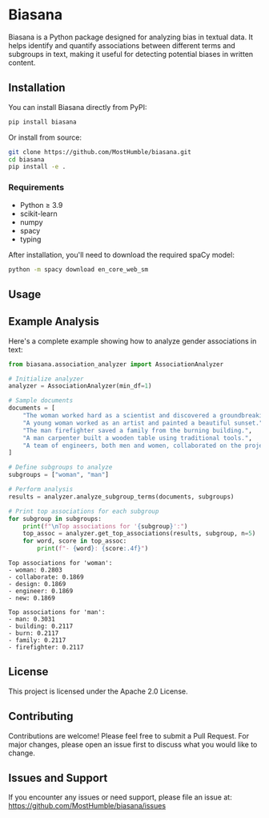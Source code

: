 # Biasana

Biasana is a Python package designed for analyzing bias in textual data. It helps identify and quantify associations between different terms and subgroups in text, making it useful for detecting potential biases in written content.

## Installation

You can install Biasana directly from PyPI:

```bash
pip install biasana
```

Or install from source:

```bash
git clone https://github.com/MostHumble/biasana.git
cd biasana
pip install -e .
```

### Requirements

- Python ≥ 3.9
- scikit-learn
- numpy
- spacy
- typing

After installation, you'll need to download the required spaCy model:

```bash
python -m spacy download en_core_web_sm
```

## Usage

## Example Analysis

Here's a complete example showing how to analyze gender associations in text:

```python
from biasana.association_analyzer import AssociationAnalyzer

# Initialize analyzer
analyzer = AssociationAnalyzer(min_df=1)

# Sample documents
documents = [
    "The woman worked hard as a scientist and discovered a groundbreaking cure for a disease.",
    "A young woman worked as an artist and painted a beautiful sunset.",
    "The man firefighter saved a family from the burning building.",
    "A man carpenter built a wooden table using traditional tools.",
    "A team of engineers, both men and women, collaborated on the project."
]

# Define subgroups to analyze
subgroups = ["woman", "man"]

# Perform analysis
results = analyzer.analyze_subgroup_terms(documents, subgroups)

# Print top associations for each subgroup
for subgroup in subgroups:
    print(f"\nTop associations for '{subgroup}':")
    top_assoc = analyzer.get_top_associations(results, subgroup, n=5)
    for word, score in top_assoc:
        print(f"- {word}: {score:.4f}")
```

```console
Top associations for 'woman':
- woman: 0.2803
- collaborate: 0.1869
- design: 0.1869
- engineer: 0.1869
- new: 0.1869

Top associations for 'man':
- man: 0.3031
- building: 0.2117
- burn: 0.2117
- family: 0.2117
- firefighter: 0.2117
```

## License

This project is licensed under the Apache 2.0 License.

## Contributing

Contributions are welcome! Please feel free to submit a Pull Request. For major changes, please open an issue first to discuss what you would like to change.

## Issues and Support

If you encounter any issues or need support, please file an issue at:
https://github.com/MostHumble/biasana/issues
